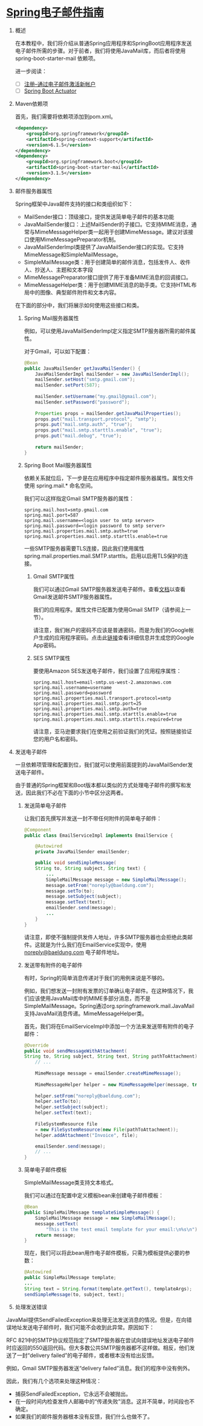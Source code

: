# [Spring电子邮件指南](https://www.baeldung.com/spring-email)

1. 概述

    在本教程中，我们将介绍从普通Spring应用程序和SpringBoot应用程序发送电子邮件所需的步骤。对于前者，我们将使用JavaMail库，而后者将使用 spring-boot-starter-mail 依赖项。

    进一步阅读：

    - [ ] [注册–通过电子邮件激活新帐户](https://www.baeldung.com/registration-verify-user-by-email)
    - [ ] [Spring Boot Actuator](https://www.baeldung.com/spring-boot-actuators)

2. Maven依赖项

    首先，我们需要将依赖项添加到pom.xml。

    ```xml
    <dependency>
        <groupId>org.springframework</groupId>
        <artifactId>spring-context-support</artifactId>
        <version>6.1.5</version>
    </dependency>
    <dependency>
        <groupId>org.springframework.boot</groupId>
        <artifactId>spring-boot-starter-mail</artifactId>
        <version>3.1.5</version>
    </dependency>
    ```

3. 邮件服务器属性

    Spring框架中Java邮件支持的接口和类组织如下：

    - MailSender接口：顶级接口，提供发送简单电子邮件的基本功能
    - JavaMailSender接口：上述MailSender的子接口。它支持MIME消息，通常与MimeMessageHelper类一起用于创建MimeMessage。建议对该接口使用MimeMessagePreparator机制。
    - JavaMailSenderImpl类提供了JavaMailSender接口的实现。它支持MimeMessage和SimpleMailMessage。
    - SimpleMailMessage类：用于创建简单的邮件消息，包括发件人、收件人、抄送人、主题和文本字段
    - MimeMessagePreparator接口提供了用于准备MIME消息的回调接口。
    - MimeMessageHelper类：用于创建MIME消息的助手类。它支持HTML布局中的图像、典型邮件附件和文本内容。

    在下面的部分中，我们将展示如何使用这些接口和类。

    1. Spring Mail服务器属性

        例如，可以使用JavaMailSenderImpl定义指定SMTP服务器所需的邮件属性。

        对于Gmail，可以如下配置：

        ```java
        @Bean
        public JavaMailSender getJavaMailSender() {
            JavaMailSenderImpl mailSender = new JavaMailSenderImpl();
            mailSender.setHost("smtp.gmail.com");
            mailSender.setPort(587);
            
            mailSender.setUsername("my.gmail@gmail.com");
            mailSender.setPassword("password");
            
            Properties props = mailSender.getJavaMailProperties();
            props.put("mail.transport.protocol", "smtp");
            props.put("mail.smtp.auth", "true");
            props.put("mail.smtp.starttls.enable", "true");
            props.put("mail.debug", "true");
            
            return mailSender;
        }
        ```

    2. Spring Boot Mail服务器属性

        依赖关系就位后，下一步是在应用程序中指定邮件服务器属性。属性文件使用 spring.mail.* 命名空间。

        我们可以这样指定Gmail SMTP服务器的属性：

        ```properties
        spring.mail.host=smtp.gmail.com
        spring.mail.port=587
        spring.mail.username=<login user to smtp server>
        spring.mail.password=<login password to smtp server>
        spring.mail.properties.mail.smtp.auth=true
        spring.mail.properties.mail.smtp.starttls.enable=true
        ```

        一些SMTP服务器需要TLS连接，因此我们使用属性spring.mail.properties.mail.SMTP.starttls。启用以启用TLS保护的连接。

        1. Gmail SMTP属性

            我们可以通过Gmail SMTP服务器发送电子邮件。查看[文档](https://support.google.com/mail/answer/13273?hl=en&rd=2)以查看Gmail发送邮件SMTP服务器属性。

            我们的应用程序。属性文件已配置为使用Gmail SMTP（请参阅上一节）。

            请注意，我们帐户的密码不应该是普通密码，而是为我们的Google帐户生成的应用程序密码。点击此[链接](https://support.google.com/accounts/answer/185833)查看详细信息并生成您的Google App密码。

        2. SES SMTP属性

            要使用Amazon SES发送电子邮件，我们设置了应用程序属性：

            ```properties
            spring.mail.host=email-smtp.us-west-2.amazonaws.com
            spring.mail.username=username
            spring.mail.password=password
            spring.mail.properties.mail.transport.protocol=smtp
            spring.mail.properties.mail.smtp.port=25
            spring.mail.properties.mail.smtp.auth=true
            spring.mail.properties.mail.smtp.starttls.enable=true
            spring.mail.properties.mail.smtp.starttls.required=true
            ```

            请注意，亚马逊要求我们在使用之前验证我们的凭证。按照链接验证您的用户名和密码。

4. 发送电子邮件

    一旦依赖项管理和配置到位，我们就可以使用前面提到的JavaMailSender发送电子邮件。

    由于普通的Spring框架和Boot版本都以类似的方式处理电子邮件的撰写和发送，因此我们不必在下面的小节中区分这两者。

    1. 发送简单电子邮件

        让我们首先撰写并发送一封不带任何附件的简单电子邮件：

        ```java
        @Component
        public class EmailServiceImpl implements EmailService {

            @Autowired
            private JavaMailSender emailSender;

            public void sendSimpleMessage(
            String to, String subject, String text) {
                ...
                SimpleMailMessage message = new SimpleMailMessage(); 
                message.setFrom("noreply@baeldung.com");
                message.setTo(to); 
                message.setSubject(subject); 
                message.setText(text);
                emailSender.send(message);
                ...
            }
        }
        ```

        请注意，即使不强制提供发件人地址，许多SMTP服务器也会拒绝此类邮件。这就是为什么我们在EmailService实现中，使用 <noreply@baeldung.com> 电子邮件地址。

    2. 发送带有附件的电子邮件

        有时，Spring的简单消息传递对于我们的用例来说是不够的。

        例如，我们想发送一封附有发票的订单确认电子邮件。在这种情况下，我们应该使用JavaMail库中的MIME多部分消息，而不是SimpleMailMessage。Spring通过org.springframework.mail.JavaMail支持JavaMail消息传递。MimeMessageHelper类。

        首先，我们将在EmailServiceImpl中添加一个方法来发送带有附件的电子邮件：

        ```java
        @Override
        public void sendMessageWithAttachment(
        String to, String subject, String text, String pathToAttachment) {
            // ...
            
            MimeMessage message = emailSender.createMimeMessage();
            
            MimeMessageHelper helper = new MimeMessageHelper(message, true);
            
            helper.setFrom("noreply@baeldung.com");
            helper.setTo(to);
            helper.setSubject(subject);
            helper.setText(text);
                
            FileSystemResource file 
            = new FileSystemResource(new File(pathToAttachment));
            helper.addAttachment("Invoice", file);

            emailSender.send(message);
            // ...
        }
        ```

    3. 简单电子邮件模板

        SimpleMailMessage类支持文本格式。

        我们可以通过在配置中定义模板bean来创建电子邮件模板：

        ```java
        @Bean
        public SimpleMailMessage templateSimpleMessage() {
            SimpleMailMessage message = new SimpleMailMessage();
            message.setText(
                "This is the test email template for your email:\n%s\n");
            return message;
        }
        ```

        现在，我们可以将此bean用作电子邮件模板，只需为模板提供必要的参数：

        ```java
        @Autowired
        public SimpleMailMessage template;
        ...
        String text = String.format(template.getText(), templateArgs);  
        sendSimpleMessage(to, subject, text);
        ```

5. 处理发送错误

JavaMail提供SendFailedException来处理无法发送消息的情况。但是，在向错误地址发送电子邮件时，我们可能不会收到此异常。原因如下：

RFC 821中的SMTP协议规范指定了SMTP服务器在尝试向错误地址发送电子邮件时应返回的550返回代码。但大多数公共SMTP服务器都不这样做。相反，他们发送了一封“delivery failed”的电子邮件，或者根本没有给出反馈。

例如，Gmail SMTP服务器发送“delivery failed”消息。我们的程序中没有例外。

因此，我们有几个选项来处理这种情况：

- 捕获SendFailedException，它永远不会被抛出。
- 在一段时间内检查发件人邮箱中的“传递失败”消息。这并不简单，时间段也不确定。
- 如果我们的邮件服务器根本没有反馈，我们什么也做不了。
